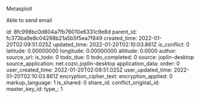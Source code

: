Metasploit

Able to send email

id: 8fc998bc0d804a7fb76010e6331c9e8d
parent_id: fc373ba9e8c04298b21a5b5f5ea7f849
created_time: 2022-01-20T02:09:51.025Z
updated_time: 2022-01-20T02:10:03.861Z
is_conflict: 0
latitude: 0.00000000
longitude: 0.00000000
altitude: 0.0000
author: 
source_url: 
is_todo: 0
todo_due: 0
todo_completed: 0
source: joplin-desktop
source_application: net.cozic.joplin-desktop
application_data: 
order: 0
user_created_time: 2022-01-20T02:09:51.025Z
user_updated_time: 2022-01-20T02:10:03.861Z
encryption_cipher_text: 
encryption_applied: 0
markup_language: 1
is_shared: 0
share_id: 
conflict_original_id: 
master_key_id: 
type_: 1